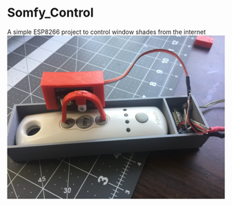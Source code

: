 # Somfy_Control
A simple ESP8266 project to control window shades from the internet
![Client Photo](https://github.com/bonnette/Somfy_Control/blob/master/photo/full.JPG)
<br/>
